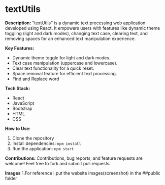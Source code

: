 # textUtils

**Description:**
"textUtils" is a dynamic text processing web application developed using React. It empowers users with features like dynamic theme toggling (light and dark modes), changing text case, clearing text, and removing spaces for an enhanced text manipulation experience.

**Key Features:**
- Dynamic theme toggle for light and dark modes.
- Text case manipulation (uppercase and lowercase).
- Clear text functionality for a quick reset.
- Space removal feature for efficient text processing.
- Find and Replace word

**Tech Stack:**
- React
- JavaScript
- Bootstrap
- HTML
- CSS

**How to Use:**
1. Clone the repository
2. Install dependencies: `npm install`
3. Run the application: `npm start`

**Contributions:**
Contributions, bug reports, and feature requests are welcome! Feel free to fork and submit pull requests.

**Images**
1.For reference I put the website images(screenshot) in the ##public folder

